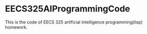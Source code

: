 EECS325AIProgrammingCode
========================

This is the code of EECS 325 artificial intelligence programming(lisp) homework. 
